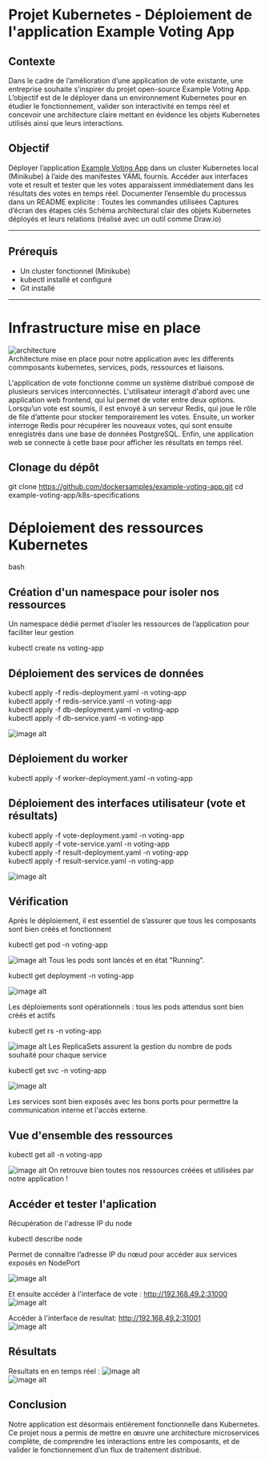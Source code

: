 # Projet Kubernetes - Déploiement de l'application Example Voting App

## Contexte
Dans le cadre de l’amélioration d’une application de vote existante, une entreprise souhaite s’inspirer du projet open-source Example Voting App. L’objectif est de le déployer dans un environnement Kubernetes pour en étudier le fonctionnement, valider son interactivité en temps réel et concevoir une architecture claire mettant en évidence les objets Kubernetes utilisés ainsi que leurs interactions.

 
## Objectif
Déployer l’application [Example Voting App](https://github.com/dockersamples/example-voting-app) dans un cluster Kubernetes local (Minikube) à l’aide des manifestes YAML fournis.
Accéder aux interfaces vote et result et tester que les votes apparaissent immédiatement dans les résultats des votes en temps réel.
Documenter l’ensemble du processus dans un README explicite :
Toutes les commandes utilisées
Captures d’écran des étapes clés
Schéma architectural clair des objets Kubernetes déployés et leurs relations (réalisé avec un outil comme Draw.io)

---
 
## Prérequis
 
- Un cluster fonctionnel (Minikube)
- kubectl installé et configuré
- Git installé
 
---

# Infrastructure mise en place

![architecture](./images/architecture.JPG)  
Architecture mise en place pour notre application avec les differents commposants kubernetes, services, pods, ressources et liaisons.  


L'application de vote fonctionne comme un système distribué composé de plusieurs services interconnectés. L'utilisateur interagit d'abord avec une application web frontend, qui lui permet de voter entre deux options. Lorsqu’un vote est soumis, il est envoyé à un serveur Redis, qui joue le rôle de file d’attente pour stocker temporairement les votes. Ensuite, un worker interroge Redis pour récupérer les nouveaux votes, qui sont ensuite enregistrés dans une base de données PostgreSQL. Enfin, une application web se connecte à cette base pour afficher les résultats en temps réel.

## Clonage du dépôt
git clone https://github.com/dockersamples/example-voting-app.git
cd example-voting-app/k8s-specifications

# Déploiement des ressources Kubernetes

bash
## Création d'un namespace pour isoler nos ressources
Un namespace dédié permet d’isoler les ressources de l’application pour faciliter leur gestion

kubectl create ns voting-app  


## Déploiement des services de données


kubectl apply -f redis-deployment.yaml -n voting-app  
kubectl apply -f redis-service.yaml -n voting-app  
kubectl apply -f db-deployment.yaml -n voting-app  
kubectl apply -f db-service.yaml -n voting-app  

![image alt](https://github.com/Jauresamani/example-voting-app/blob/main/screenREADME/1De%CC%81ploiement%20des%20services%20de%20donne%CC%81es.png) 
 
## Déploiement du worker
kubectl apply -f worker-deployment.yaml -n voting-app

 
## Déploiement des interfaces utilisateur (vote et résultats)
kubectl apply -f vote-deployment.yaml -n voting-app  
kubectl apply -f vote-service.yaml -n voting-app  
kubectl apply -f result-deployment.yaml -n voting-app  
kubectl apply -f result-service.yaml -n voting-app  

![image alt](https://github.com/Jauresamani/example-voting-app/blob/main/screenREADME/2De%CC%81ploiement%20du%20worker.png)

## Vérification
Après le déploiement, il est essentiel de s’assurer que tous les composants sont bien créés et fonctionnent

kubectl get pod -n voting-app  

![image alt](https://github.com/Jauresamani/example-voting-app/blob/main/screenREADME/3getpods.png)
Tous les pods sont lancés et en état "Running".

kubectl get deployment -n voting-app  

![image alt](https://github.com/Jauresamani/example-voting-app/blob/main/screenREADME/4getdeployem.png) 

Les déploiements sont opérationnels : tous les pods attendus sont bien créés et actifs

kubectl get rs -n voting-app

![image alt](https://github.com/Jauresamani/example-voting-app/blob/main/screenREADME/5getrs.png) 
Les ReplicaSets assurent la gestion du nombre de pods souhaité pour chaque service
  

kubectl get svc -n voting-app  

![image alt](https://github.com/Jauresamani/example-voting-app/blob/main/screenREADME/6getserv.png) 

Les services sont bien exposés avec les bons ports pour permettre la communication interne et l'accès externe.


## Vue d'ensemble des ressources

kubectl get all -n voting-app  

![image alt](https://github.com/Jauresamani/example-voting-app/blob/main/screenREADME/7get%20all.png)
On retrouve bien toutes nos ressources créées et utilisées par notre application !  
  
## Accéder et tester l'aplication
Récupération de l'adresse IP du node 

kubectl describe node  

Permet de connaître l’adresse IP du nœud pour accéder aux services exposés en NodePort

![image alt](https://github.com/Jauresamani/example-voting-app/blob/main/screenREADME/8descri.png)

Et ensuite accéder à l'interface de vote : http://192.168.49.2:31000  
![image alt](https://github.com/Jauresamani/example-voting-app/blob/main/screenREADME/9vote.png) 
  
Accéder à l'interface de resultat: http://192.168.49.2:31001  
![image alt](https://github.com/Jauresamani/example-voting-app/blob/main/screenREADME/10resul.png) 
  
## Résultats
Resultats en en temps réel :
![image alt](https://github.com/Jauresamani/example-voting-app/blob/main/screenREADME/11votedirect.png)  
![image alt](https://github.com/Jauresamani/example-voting-app/blob/main/screenREADME/12resultdirect.png)  


## Conclusion 
Notre application est désormais entièrement fonctionnelle dans Kubernetes. Ce projet nous a permis de mettre en œuvre une architecture microservices complète, de comprendre les interactions entre les composants, et de valider le fonctionnement d’un flux de traitement distribué.  
